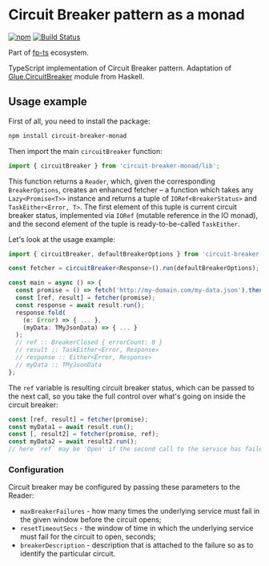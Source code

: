 # Circuit Breaker pattern as a monad

[![npm](https://img.shields.io/npm/v/circuit-breaker-monad.svg)](https://www.npmjs.com/package/circuit-breaker-monad)
[![Build Status](https://travis-ci.org/YBogomolov/circuit-breaker-monad.svg?branch=master)](https://travis-ci.org/YBogomolov/circuit-breaker-monad)

Part of [fp-ts](https://github.com/gcanti/fp-ts) ecosystem.

TypeScript implementation of Circuit Breaker pattern. Adaptation of [Glue.CircuitBreaker](https://hackage.haskell.org/package/glue-core-0.4.2/docs/Glue-CircuitBreaker.html) module from Haskell.

## Usage example

First of all, you need to install the package:

```sh
npm install circuit-breaker-monad
```

Then import the main `circuitBreaker` function:

```ts
import { circuitBreaker } from 'circuit-breaker-monad/lib';
```

This function returns a `Reader`, which, given the corresponding `BreakerOptions`, creates an enhanced fetcher – a function which takes any `Lazy<Promise<T>>` instance and returns a tuple of `IORef<BreakerStatus>` and `TaskEither<Error, T>`. The first element of this tuple is current circuit breaker status, implemented via `IORef` (mutable reference in the IO monad), and the second element of the tuple is ready-to-be-called `TaskEither`.

Let's look at the usage example:

```ts
import { circuitBreaker, defaultBreakerOptions } from 'circuit-breaker-monad/lib';

const fetcher = circuitBreaker<Response>().run(defaultBreakerOptions);

const main = async () => {
  const promise = () => fetch('http://my-domain.com/my-data.json').then(res => res.json());
  const [ref, result] = fetcher(promise);
  const response = await result.run();
  response.fold(
    (e: Error) => { ... },
    (myData: TMyJsonData) => { ... }
  );
  // ref :: BreakerClosed { errorCount: 0 }
  // result :: TaskEither<Error, Response>
  // response :: Either<Error, Response>
  // myData :: TMyJsonData
};
```

The `ref` variable is resulting circuit breaker status, which can be passed to the next call, so you take the full control over what's going on inside the circuit breaker:

```ts
const [ref, result] = fetcher(promise);
const myData1 = await result.run();
const [, result2] = fetcher(promise, ref);
const myData2 = await result2.run();
// here `ref` may be 'Open' if the second call to the service has failed
```

### Configuration

Circuit breaker may be configured by passing these parameters to the Reader:

- `maxBreakerFailures` - how many times the underlying service must fail in the given window before the circuit opens;
- `resetTimeoutSecs` - the window of time in which the underlying service must fail for the circuit to open, seconds;
- `breakerDescription` - description that is attached to the failure so as to identify the particular circuit.
